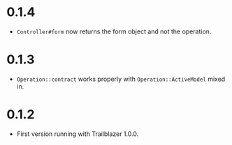 # 0.1.4

* `Controller#form` now returns the form object and not the operation.

# 0.1.3

* `Operation::contract` works properly with `Operation::ActiveModel` mixed in.

# 0.1.2

* First version running with Trailblazer 1.0.0.